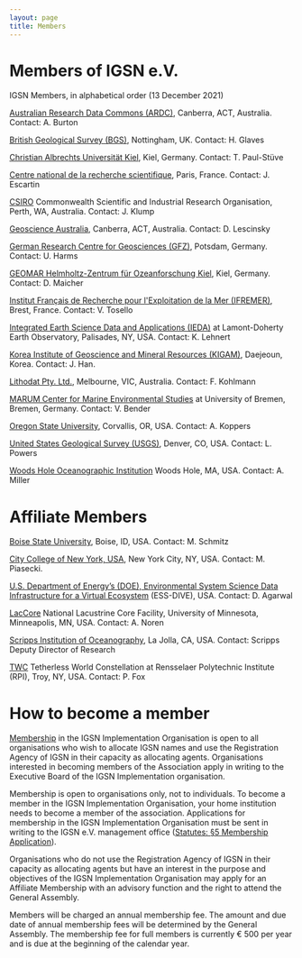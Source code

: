 ```yaml
---
layout: page
title: Members
---
```


# Members of IGSN e.V. #

IGSN Members, in alphabetical order (13 December 2021)

[Australian Research Data Commons (ARDC)](https://ardc.edu.au/), Canberra, ACT, Australia. Contact: A. Burton

[British Geological Survey (BGS)](http://www.bgs.ac.uk), Nottingham, UK. Contact: H. Glaves

[Christian Albrechts Universität Kiel](https://www.kms.uni-kiel.de/en), Kiel, Germany. Contact: T. Paul-Stüve

[Centre national de la recherche scientifique](http://www.cnrs.fr/), Paris, France. Contact: J. Escartin

[CSIRO](http://www.csiro.au/en/Research/MRF) Commonwealth Scientific and Industrial Research Organisation, Perth, WA, Australia. Contact: J. Klump 

[Geoscience Australia](http://www.ga.gov.au/), Canberra, ACT, Australia. Contact: D. Lescinsky 

[German Research Centre for Geosciences (GFZ)](http://www.gfz-potsdam.de), Potsdam, Germany. Contact: U. Harms

[GEOMAR Helmholtz-Zentrum für Ozeanforschung Kiel](http://www.geomar.de), Kiel, Germany. Contact: D. Maicher 

[Institut Français de Recherche pour l'Exploitation de la Mer (IFREMER)](http://www.ifremer.fr), Brest, France. Contact: V. Tosello  

[Integrated Earth Science Data and Applications (IEDA)](http://www.iedadata.org) at Lamont-Doherty Earth Observatory, Palisades, NY, USA. Contact: K. Lehnert

[Korea Institute of Geoscience and Mineral Resources (KIGAM)](https://www.kigam.re.kr/english/), Daejeoun, Korea. Contact: J. Han. 

[Lithodat Pty. Ltd.](https://lithodat.com/), Melbourne, VIC, Australia. Contact: F. Kohlmann

[MARUM Center for Marine Environmental Studies](http://www.marum.de) at University of Bremen, Bremen, Germany. Contact: V. Bender

[Oregon State University](http://www.orst.edu), Corvallis, OR, USA. Contact: A. Koppers

[United States Geological Survey (USGS)](http://www.usgs.gov), Denver, CO, USA. Contact: L. Powers

[Woods Hole Oceanographic Institution](http://www.whoi.edu/) Woods Hole, MA, USA. Contact: A. Miller

# Affiliate Members #

[Boise State University](http://www.boisestate.edu), Boise, ID, USA. Contact: M. Schmitz

[City College of New York, USA](https://www.ccny.cuny.edu/), New York City, NY, USA. Contact: M. Piasecki.

[U.S. Department of Energy’s (DOE), Environmental System Science Data Infrastructure for a Virtual Ecosystem](https://ess-dive.lbl.gov/) (ESS-DIVE), USA. Contact: D. Agarwal

[LacCore](http://lrc.geo.umn.edu/laccore) National Lacustrine Core Facility, University of Minnesota, Minneapolis, MN, USA. Contact: A. Noren

[Scripps Institution of Oceanography](http://www.sio.ucsd.edu), La Jolla, CA, USA. Contact: Scripps Deputy Director of Research

[TWC](http://tw.rpi.edu/) Tetherless World Constellation at Rensselaer Polytechnic Institute (RPI), Troy, NY, USA. Contact: P. Fox 


# How to become a member #

[Membership](../statutes) in the IGSN Implementation Organisation is open to all organisations who wish to allocate IGSN names and use the Registration Agency of IGSN in their capacity as allocating agents. Organisations interested in becoming members of the Association apply in writing to the Executive Board of the IGSN Implementation organisation.

Membership is open to organisations only, not to individuals. To become a member in the IGSN Implementation Organisation, your home institution needs to become a member of the association. Applications for membership in the IGSN Implementation Organisation must be sent in writing to the IGSN e.V. management office ([Statutes: §5 Membership Application](../statutes)).

Organisations who do not use the Registration Agency of IGSN in their capacity as allocating agents but have an interest in the purpose and objectives of the IGSN Implementation Organisation may apply for an Affiliate Membership with an advisory function and the right to attend the General Assembly.

Members will be charged an annual membership fee. The amount and due date of annual membership fees will be determined by the General Assembly. The membership fee for full members is currently € 500 per year and is due at the beginning of the calendar year.
